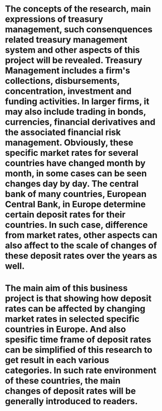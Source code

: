 # The concepts of the research, main expressions of treasury management, such consenquences related treasury management system and other aspects of this project will be revealed. Treasury Management includes a firm's collections, disbursements, concentration, investment and funding activities. In larger firms, it may also include trading in bonds, currencies, financial derivatives and the associated financial risk management. Obviously, these specific market rates for several countries have changed month by month, in some cases can be seen changes day by day. The central bank of many countries, European Central Bank, in Europe determine certain deposit rates for their countries. In such case, difference from market rates, other aspects can also affect to the scale of changes of these deposit rates over the years as well.

# The main aim of this business project is that showing how deposit rates can be affected by changing market rates in selected specific countries in Europe. And also spesific time frame of deposit rates can be simplified of this research to get result in each various categories. In such rate environment of these countries, the main changes of deposit rates will be generally introduced to readers.
